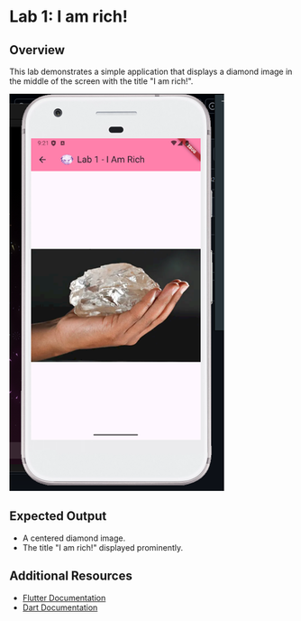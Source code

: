 # Lab 1: I am rich!

## Overview

This lab demonstrates a simple application that displays a diamond image in the middle of the screen with the title "I am rich!".

![I am rich!](lab1.png)

## Expected Output

- A centered diamond image.
- The title "I am rich!" displayed prominently.

## Additional Resources

- [Flutter Documentation](https://flutter.dev/docs)
- [Dart Documentation](https://dart.dev/guides)
